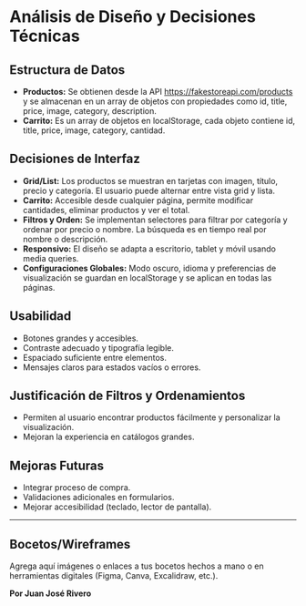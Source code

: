# Análisis de Diseño y Decisiones Técnicas

## Estructura de Datos
- **Productos:** Se obtienen desde la API https://fakestoreapi.com/products y se almacenan en un array de objetos con propiedades como id, title, price, image, category, description.
- **Carrito:** Es un array de objetos en localStorage, cada objeto contiene id, title, price, image, category, cantidad.

## Decisiones de Interfaz
- **Grid/List:** Los productos se muestran en tarjetas con imagen, título, precio y categoría. El usuario puede alternar entre vista grid y lista.
- **Carrito:** Accesible desde cualquier página, permite modificar cantidades, eliminar productos y ver el total.
- **Filtros y Orden:** Se implementan selectores para filtrar por categoría y ordenar por precio o nombre. La búsqueda es en tiempo real por nombre o descripción.
- **Responsivo:** El diseño se adapta a escritorio, tablet y móvil usando media queries.
- **Configuraciones Globales:** Modo oscuro, idioma y preferencias de visualización se guardan en localStorage y se aplican en todas las páginas.

## Usabilidad
- Botones grandes y accesibles.
- Contraste adecuado y tipografía legible.
- Espaciado suficiente entre elementos.
- Mensajes claros para estados vacíos o errores.

## Justificación de Filtros y Ordenamientos
- Permiten al usuario encontrar productos fácilmente y personalizar la visualización.
- Mejoran la experiencia en catálogos grandes.

## Mejoras Futuras
- Integrar proceso de compra.
- Validaciones adicionales en formularios.
- Mejorar accesibilidad (teclado, lector de pantalla).

---

## Bocetos/Wireframes
Agrega aquí imágenes o enlaces a tus bocetos hechos a mano o en herramientas digitales (Figma, Canva, Excalidraw, etc.).

**Por Juan José Rivero**